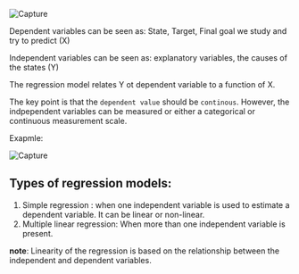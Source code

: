 ![Capture](https://user-images.githubusercontent.com/91827137/171032988-cacb4372-bed7-40d6-bf27-14773a8a5561.PNG)

Dependent variables can be seen as: State, Target, Final goal we study and try to predict (X)

Independent variables can be seen as: explanatory variables, the causes of the states (Y)

The regression model relates Y ot dependent variable to a function of X.

The key point is that the `dependent value` should be `continous`. However, the indpependent variables can be measured or either a categorical or continuous measurement scale.

Exapmle:

![Capture](https://user-images.githubusercontent.com/91827137/171033602-58144e5f-04aa-4e6a-8cf1-6bd12869ba79.PNG)

## Types of regression models:
1. Simple regression : when one independent variable is used to estimate a dependent variable. It can be linear or non-linear. 
2. Multiple linear regression: When more than one independent variable is present.

**note**: Linearity of the regression is based on the relationship between the independent and dependent variables.

